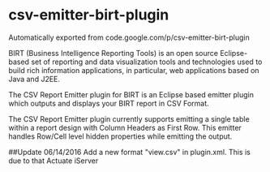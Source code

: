 # csv-emitter-birt-plugin
Automatically exported from code.google.com/p/csv-emitter-birt-plugin

BIRT (Business Intelligence Reporting Tools) is an open source Eclipse-based set of reporting and data visualization tools and technologies used to build rich information applications, in particular, web applications based on Java and J2EE.

The CSV Report Emitter plugin for BIRT is an Eclipse based emitter plugin which outputs and displays your BIRT report in CSV Format.

The CSV Report Emitter plugin currently supports emitting a single table within a report design with Column Headers as First Row. This emitter handles Row/Cell level hidden properties while emitting the output.

##Update 06/14/2016
Add a new format "view.csv" in plugin.xml.  This is due to that Actuate iServer
